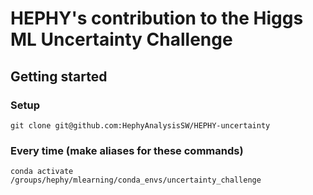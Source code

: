 # HEPHY's contribution to the Higgs ML Uncertainty Challenge

## Getting started

### Setup
`git clone git@github.com:HephyAnalysisSW/HEPHY-uncertainty`

### Every time (make aliases for these commands)
`conda activate /groups/hephy/mlearning/conda_envs/uncertainty_challenge`

